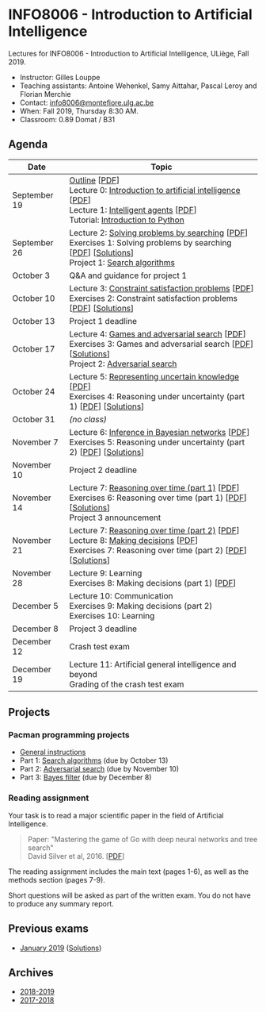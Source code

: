 # INFO8006 - Introduction to Artificial Intelligence

Lectures for INFO8006 - Introduction to Artificial Intelligence, ULiège, Fall 2019.

- Instructor: Gilles Louppe
- Teaching assistants: Antoine Wehenkel, Samy Aittahar, Pascal Leroy and Florian Merchie
- Contact: [info8006@montefiore.ulg.ac.be](mailto:info8006@montefiore.ulg.ac.be)
- When: Fall 2019, Thursday 8:30 AM.
- Classroom: 0.89 Domat / B31

## Agenda

| Date | Topic |
| --- | --- |
| September 19 | [Outline](https://glouppe.github.io/info8006-introduction-to-ai/?p=outline.md) [[PDF](https://glouppe.github.io/info8006-introduction-to-ai/pdf/outline.pdf)]<br>Lecture 0: [Introduction to artificial intelligence](https://glouppe.github.io/info8006-introduction-to-ai/?p=lecture0.md) [[PDF](https://glouppe.github.io/info8006-introduction-to-ai/pdf/lec0.pdf)]<br>Lecture 1: [Intelligent agents](https://glouppe.github.io/info8006-introduction-to-ai/?p=lecture1.md) [[PDF](https://glouppe.github.io/info8006-introduction-to-ai/pdf/lec1.pdf)]<br>Tutorial: [Introduction to Python](https://github.com/glouppe/info8006-introduction-to-ai/tree/master/python-tutorial) |
| September 26 | Lecture 2: [Solving problems by searching](https://glouppe.github.io/info8006-introduction-to-ai/?p=lecture2.md) [[PDF](https://glouppe.github.io/info8006-introduction-to-ai/pdf/lec2.pdf)]<br>Exercises 1: Solving problems by searching [[PDF](https://glouppe.github.io/info8006-introduction-to-ai/pdf/exercises1.pdf)] [[Solutions](https://glouppe.github.io/info8006-introduction-to-ai/pdf/solutions1.pdf)]<br>Project 1: [Search algorithms](https://github.com/glouppe/info8006-introduction-to-ai/tree/master/projects) |
| October 3 | Q&A and guidance for project 1 |
| October 10 | Lecture 3: [Constraint satisfaction problems](https://glouppe.github.io/info8006-introduction-to-ai/?p=lecture3.md) [[PDF](https://glouppe.github.io/info8006-introduction-to-ai/pdf/lec3.pdf)]<br>Exercises 2: Constraint satisfaction problems [[PDF](https://glouppe.github.io/info8006-introduction-to-ai/pdf/exercises2.pdf)] [[Solutions](https://glouppe.github.io/info8006-introduction-to-ai/pdf/solutions2.pdf)]|
| October 13 | Project 1 deadline |
| October 17 | Lecture 4: [Games and adversarial search](https://glouppe.github.io/info8006-introduction-to-ai/?p=lecture4.md) [[PDF](https://glouppe.github.io/info8006-introduction-to-ai/pdf/lec4.pdf)]<br>Exercises 3: Games and adversarial search [[PDF](https://glouppe.github.io/info8006-introduction-to-ai/pdf/exercises3.pdf)] [[Solutions](https://glouppe.github.io/info8006-introduction-to-ai/pdf/solutions3.pdf)]<br>Project 2: [Adversarial search](https://github.com/glouppe/info8006-introduction-to-ai/tree/master/projects) |
| October 24 | Lecture 5: [Representing uncertain knowledge](https://glouppe.github.io/info8006-introduction-to-ai/?p=lecture5.md) [[PDF](https://glouppe.github.io/info8006-introduction-to-ai/pdf/lec5.pdf)]<br>Exercises 4: Reasoning under uncertainty (part 1) [[PDF](https://glouppe.github.io/info8006-introduction-to-ai/pdf/exercises4.pdf)] [[Solutions](https://glouppe.github.io/info8006-introduction-to-ai/pdf/solutions4.pdf)]|
| October 31 | *(no class)* |
| November 7 | Lecture 6: [Inference in Bayesian networks](https://glouppe.github.io/info8006-introduction-to-ai/?p=lecture6.md) [[PDF](https://glouppe.github.io/info8006-introduction-to-ai/pdf/lec6.pdf)]<br>Exercises 5: Reasoning under uncertainty (part 2) [[PDF](https://glouppe.github.io/info8006-introduction-to-ai/pdf/exercises5.pdf)] [[Solutions](https://glouppe.github.io/info8006-introduction-to-ai/pdf/solutions5.pdf)]|
| November 10 | Project 2 deadline |
| November 14 | Lecture 7: [Reasoning over time (part 1)](https://glouppe.github.io/info8006-introduction-to-ai/?p=lecture7.md) [[PDF](https://glouppe.github.io/info8006-introduction-to-ai/pdf/lec7.pdf)]<br>Exercises 6: Reasoning over time (part 1) [[PDF](https://glouppe.github.io/info8006-introduction-to-ai/pdf/exercises6.pdf)] [[Solutions](https://glouppe.github.io/info8006-introduction-to-ai/pdf/solutions6.pdf)]<br>Project 3 announcement |
| November 21 | Lecture 7: [Reasoning over time (part 2)](https://glouppe.github.io/info8006-introduction-to-ai/?p=lecture7.md) [[PDF](https://glouppe.github.io/info8006-introduction-to-ai/pdf/lec7.pdf)]<br>Lecture 8: [Making decisions](https://glouppe.github.io/info8006-introduction-to-ai/?p=lecture8.md) [[PDF](https://glouppe.github.io/info8006-introduction-to-ai/pdf/lec8.pdf)]<br>Exercises 7: Reasoning over time (part 2) [[PDF](https://glouppe.github.io/info8006-introduction-to-ai/pdf/exercises7.pdf)] [[Solutions](https://glouppe.github.io/info8006-introduction-to-ai/pdf/solutions7.pdf)]|
| November 28 | Lecture 9: Learning<br>Exercises 8: Making decisions (part 1) [[PDF](https://glouppe.github.io/info8006-introduction-to-ai/pdf/exercises8.pdf)]|
| December 5 | Lecture 10: Communication<br>Exercises 9: Making decisions (part 2)<br>Exercises 10: Learning |
| December 8 | Project 3 deadline |
| December 12 | Crash test exam |
| December 19 | Lecture 11: Artificial general intelligence and beyond<br>Grading of the crash test exam |

## Projects

### Pacman programming projects

- [General instructions](https://github.com/glouppe/info8006-introduction-to-ai/tree/master/projects)
- Part 1: [Search algorithms](https://github.com/glouppe/info8006-introduction-to-ai/tree/master/projects/project1) (due by October 13)
- Part 2: [Adversarial search](https://github.com/glouppe/info8006-introduction-to-ai/tree/master/projects/project2) (due by November 10)
- Part 3: [Bayes filter](https://github.com/glouppe/info8006-introduction-to-ai/tree/master/projects/project3) (due by December 8)

### Reading assignment

Your task is to read a major scientific paper in the field of Artificial Intelligence.

> Paper: "Mastering the game of Go with deep neural networks and tree search"<br>
> David Silver et al, 2016. [[PDF](https://storage.googleapis.com/deepmind-media/alphago/AlphaGoNaturePaper.pdf)]

The reading assignment includes the main text (pages 1-6), as well as the methods section (pages 7-9).

Short questions will be asked as part of the written exam. You do not have to produce any summary report.

## Previous exams

- [January 2019](https://glouppe.github.io/info8006-introduction-to-ai/pdf/exam-january2019.pdf) ([Solutions](https://glouppe.github.io/info8006-introduction-to-ai/pdf/exam-january2019-solutions.pdf))

## Archives

- [2018-2019](https://github.com/glouppe/info8006-introduction-to-ai/tree/info8006-2018)
- [2017-2018](https://github.com/glouppe/info8006-introduction-to-ai/tree/info8006-2017)
